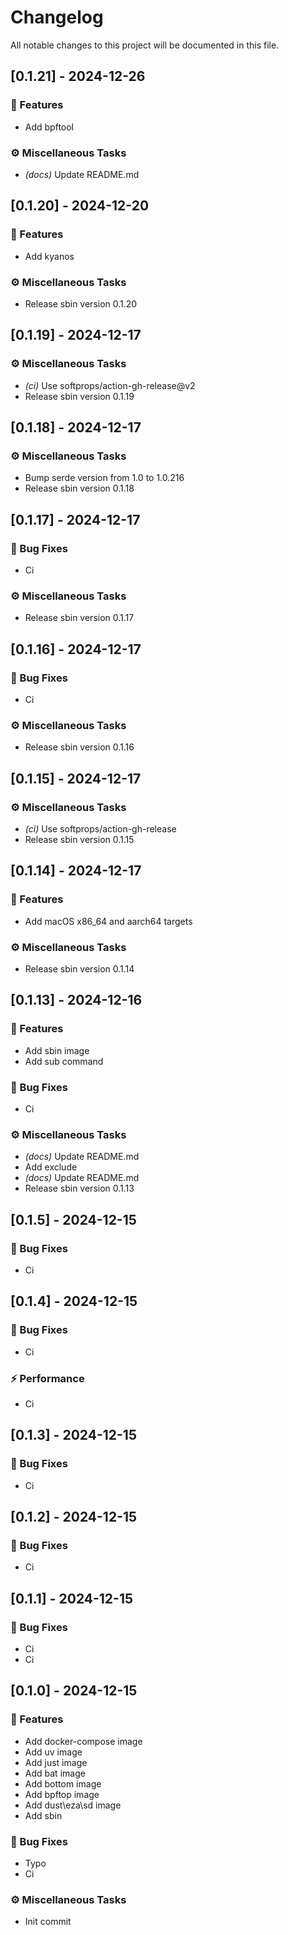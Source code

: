 # Changelog

All notable changes to this project will be documented in this file.

## [0.1.21] - 2024-12-26

### 🚀 Features

- Add bpftool

### ⚙️ Miscellaneous Tasks

- *(docs)* Update README.md

## [0.1.20] - 2024-12-20

### 🚀 Features

- Add kyanos

### ⚙️ Miscellaneous Tasks

- Release sbin version 0.1.20

## [0.1.19] - 2024-12-17

### ⚙️ Miscellaneous Tasks

- *(ci)* Use softprops/action-gh-release@v2
- Release sbin version 0.1.19

## [0.1.18] - 2024-12-17

### ⚙️ Miscellaneous Tasks

- Bump serde version from 1.0 to 1.0.216
- Release sbin version 0.1.18

## [0.1.17] - 2024-12-17

### 🐛 Bug Fixes

- Ci

### ⚙️ Miscellaneous Tasks

- Release sbin version 0.1.17

## [0.1.16] - 2024-12-17

### 🐛 Bug Fixes

- Ci

### ⚙️ Miscellaneous Tasks

- Release sbin version 0.1.16

## [0.1.15] - 2024-12-17

### ⚙️ Miscellaneous Tasks

- *(ci)* Use softprops/action-gh-release
- Release sbin version 0.1.15

## [0.1.14] - 2024-12-17

### 🚀 Features

- Add macOS x86_64 and aarch64 targets

### ⚙️ Miscellaneous Tasks

- Release sbin version 0.1.14

## [0.1.13] - 2024-12-16

### 🚀 Features

- Add sbin image
- Add sub command

### 🐛 Bug Fixes

- Ci

### ⚙️ Miscellaneous Tasks

- *(docs)* Update README.md
- Add exclude
- *(docs)* Update README.md
- Release sbin version 0.1.13

## [0.1.5] - 2024-12-15

### 🐛 Bug Fixes

- Ci

## [0.1.4] - 2024-12-15

### 🐛 Bug Fixes

- Ci

### ⚡ Performance

- Ci

## [0.1.3] - 2024-12-15

### 🐛 Bug Fixes

- Ci

## [0.1.2] - 2024-12-15

### 🐛 Bug Fixes

- Ci

## [0.1.1] - 2024-12-15

### 🐛 Bug Fixes

- Ci
- Ci

## [0.1.0] - 2024-12-15

### 🚀 Features

- Add docker-compose image
- Add uv image
- Add just image
- Add bat image
- Add bottom image
- Add bpftop image
- Add dust\eza\sd image
- Add sbin

### 🐛 Bug Fixes

- Typo
- Ci

### ⚙️ Miscellaneous Tasks

- Init commit

<!-- generated by git-cliff -->
